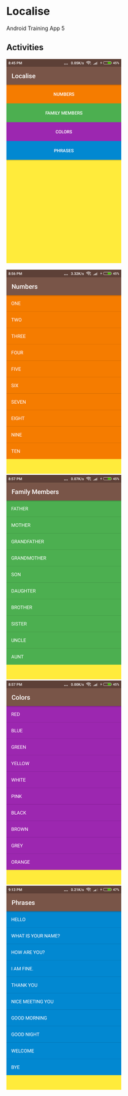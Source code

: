 # Localise
Android Training App 5

## Activities

<img src="home.png" width="300">

<img src="numbers.png" width="300"> <img src="family_members.png" width="300"> <img src="colors.png" width="300"> <img src="phrases.png" width="300">
